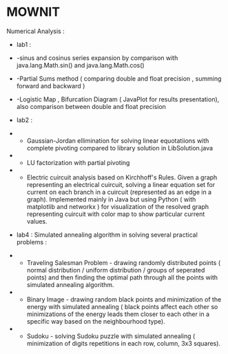 # MOWNIT
Numerical Analysis :


- lab1 : 
- -sinus and cosinus series expansion by comparison with java.lang.Math.sin() and java.lang.Math.cos()
- -Partial Sums method ( comparing double and float precision , summing forward and backward )
- -Logistic Map , Bifurcation Diagram ( JavaPlot for results presentation), also comparison between double and float precision

 

- lab2 :
- - Gaussian-Jordan ellimination for solving linear equotatiions with complete pivoting compared to library solution in LibSolution.java
- - LU factorization with partial pivoting
- - Electric cuircuit analysis based on Kirchhoff's Rules. Given a graph representing an electrical cuircuit, solving a linear equation set for current on each branch in a cuircuit (represented as an edge in a graph). Implemented mainly in Java but using Python ( with matplotlib and networkx ) for visualization of the resolved graph representing cuircuit with color map to show particular current values.



- lab4 :       Simulated annealing algorithm in solving several practical problems : 
- - Traveling Salesman Problem - drawing randomly distributed points ( normal distribution / uniform distribution / groups of seperated points) and then finding the optimal path through all the points with simulated annealing algorithm.
- - Binary Image - drawing random black points and minimization of the energy with simulated annealing ( black points affect each other so minimizations of the energy leads them closer to each other in a specific way based on the neighbourhood type).
- - Sudoku - solving Sudoku puzzle with simulated annealing ( minimization of digits repetitions in each row, column, 3x3 squares).


